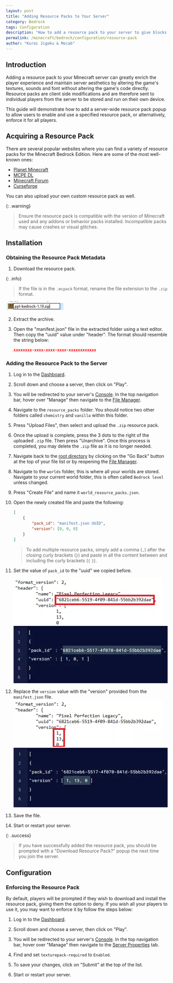 ```yaml
---
layout: post
title: "Adding Resource Packs to Your Server"
category: Bedrock
tags: Configuration
description: "How to add a resource pack to your server to give blocks and textures a new look and feel."
permalink: /minecraft/bedrock/configuration/resource-pack
author: "Kuroi Jigoku & Mocab"
---
```


## Introduction

Adding a resource pack to your Minecraft server can greatly enrich the player experience and maintain server aesthetics by altering the game's textures, sounds and font without altering the game's code directly. Resource packs are client side modifications and are therefore sent to individual players from the server to be stored and run on their own device.

This guide will demonstrate how to add a server-wide resource pack popup to allow users to enable and use a specified resource pack, or alternatively, enforce it for all players.

## Acquiring a Resource Pack

There are several popular websites where you can find a variety of resource packs for the Minecraft Bedrock Edition. Here are some of the most well-known ones:

- [Planet Minecraft](https://www.planetminecraft.com/ "A popular platform for sharing Minecraft content, including resource packs, maps, and skins. The site has a dedicated section for Bedrock Edition.")
- [MCPE DL](https://mcpedl.com/ "A website specifically focused on Minecraft Pocket Edition and Bedrock Edition, offering a wide range of resource packs, mods, maps, and more.")
- [Minecraft Forum](https://www.minecraftforum.net/ "A long-standing community forum for Minecraft players, featuring a section dedicated to resource packs for all editions, including Bedrock.")
- [Curseforge](https://www.curseforge.com/minecraft-bedrock "Known for hosting mods and addons for various games, CurseForge also has a section for Minecraft Bedrock Edition resource packs.")

You can also upload your own custom resource pack as well.

{: .warning}

> Ensure the resource pack is compatible with the version of Minecraft used and any addons or behavior packs installed. Incompatible packs may cause crashes or visual glitches.

## Installation

### Obtaining the Resource Pack Metadata

1. Download the resource pack.

{: .info}

> If the file is in the `.mcpack` format, rename the file extension to the `.zip` format.

![Renaming to zip](/content/assets/images/posts/rename.webp)

2. Extract the archive.

3. Open the "manifest.json" file in the extracted folder using a text editor. Then copy the "uuid" value under "header". The format should resemble the string below:

    ```json
    xxxxxxxx-xxxx-xxxx-xxxx-xxxxxxxxxxxx
    ```

### Adding the Resource Pack to the Server

1. Log in to the [Dashboard](https://client.falixnodes.net/).

2. Scroll down and choose a server, then click on "Play".

3. You will be redirected to your server's [Console](https://client.falixnodes.net/server/console). In the top navigation bar, hover over "Manage" then navigate to the [File Manager](https://client.falixnodes.net/server/filemanager?dir=/).

4. Navigate to the `resource_packs` folder. You should notice two other folders called `chemistry` and `vanilla` within this folder.

5. Press "Upload Files", then select and upload the `.zip` resource pack.

6. Once the upload is complete, press the 3 dots to the right of the uploaded `.zip` file. Then press "Unarchive". Once this process is completed, you may delete the `.zip` file as it is no longer needed.

7. Navigate back to the [root directory](https://client.falixnodes.net/server/filemanager?dir=/) by clicking on the "Go Back" button at the top of your file list or by reopening the [File Manager](https://client.falixnodes.net/server/filemanager?dir=/).

8. Navigate to the `worlds` folder, this is where all your worlds are stored. Navigate to your current world folder, this is often called `Bedrock level` unless changed.

9. Press "Create File" and name it `world_resource_packs.json`.

10. Open the newly created file and paste the following:

    ```json
    [
        {
            "pack_id": "manifest.json UUID",
            "version": [0, 0, 0]
        }
    ]
    ```

    > To add multiple resource packs, simply add a comma (`,`) after the closing curly brackets (`}`) and paste in all the content between and including the curly brackets (`{` `}`).

11. Set the value of `pack_id` to the "uuid" we copied before.

    ![manifest-packid](/content/assets/images/posts/manifest-packid.webp)
    ![pack id](/content/assets/images/posts/BedrockPackID.webp)

12. Replace the `version` value with the "version" provided from the `manifest.json` file.
    ![manifest-ver](/content/assets/images/posts/manifest-ver.webp)
    ![version](/content/assets/images/posts/BedrockResourceVer.webp)

13. Save the file.

14. Start or restart your server.

{: .success}

> If you have successfully added the resource pack, you should be prompted with a "Download Resource Pack?" popup the next time you join the server.

## Configuration

### Enforcing the Resource Pack

By default, players will be prompted if they wish to download and install the resource pack, giving them the option to deny. If you wish all your players to use it, you may want to enforce it by follow the steps below:

1. Log in to the [Dashboard](https://client.falixnodes.net/).

2. Scroll down and choose a server, then click on "Play".

3. You will be redirected to your server's [Console](https://client.falixnodes.net/server/console). In the top navigation bar, hover over "Manage" then navigate to the [Server Properties](https://client.falixnodes.net/server/properties) tab.

4. Find and set `texturepack-required` to `Enabled`.

5. To save your changes, click on "Submit" at the top of the list.

6. Start or restart your server.
